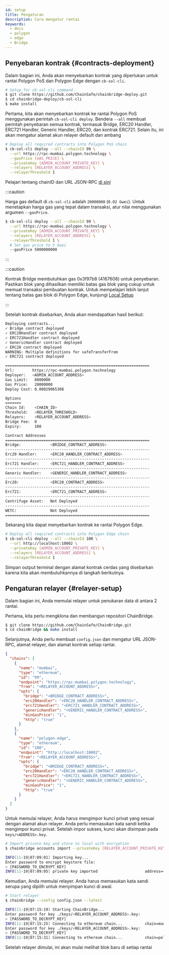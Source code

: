 ```yaml
---
id: setup
title: Pengaturan
description: Cara mengatur rantai
keywords:
  - docs
  - polygon
  - edge
  - Bridge
---
```


## Penyebaran kontrak {#contracts-deployment}

Dalam bagian ini, Anda akan menyebarkan kontrak yang diperlukan untuk rantai Polygon PoS dan Polygon Edge dengan `cb-sol-cli`.

```bash
# Setup for cb-sol-cli command
$ git clone https://github.com/ChainSafe/chainbridge-deploy.git
$ cd chainbridge-deploy/cb-sol-cli
$ make install
```

Pertama, kita akan menyebarkan kontrak ke rantai Polygon PoS menggunakan perintah `cb-sol-cli deploy`.  Bendera `--all` membuat perintah penyebaran semua kontrak, termasuk Bridge, ERC20 Handler, ERC721 Handler, Generic Handler, ERC20, dan kontrak ERC721. Selain itu, ini akan mengatur alamat akun relayer default dan ambang

```bash
# Deploy all required contracts into Polygon PoS chain
$ cb-sol-cli deploy --all --chainId 99 \
  --url https://rpc-mumbai.polygon.technology \
  --gasPrice [GAS_PRICE] \
  --privateKey [ADMIN_ACCOUNT_PRIVATE_KEY] \
  --relayers [RELAYER_ACCOUNT_ADDRESS] \
  --relayerThreshold 1
```


Pelajari tentang chainID dan URL JSON-RPC [di sini](/docs/edge/additional-features/chainbridge/definitions)

:::caution

Harga gas default di `cb-sol-cli` adalah `20000000` (`0.02 Gwei`). Untuk menetapkan harga gas yang tepat dalam transaksi, atur nilai menggunakan argumen `--gasPrice`.

```bash
$ cb-sol-cli deploy --all --chainId 99 \
  --url https://rpc-mumbai.polygon.technology \
  --privateKey [ADMIN_ACCOUNT_PRIVATE_KEY] \
  --relayers [RELAYER_ACCOUNT_ADDRESS] \
  --relayerThreshold 1 \
  # Set gas price to 5 Gwei
  --gasPrice 5000000000
```

:::

:::caution

Kontrak Bridge membutuhkan gas 0x3f97b8 (4167608) untuk penyebaran. Pastikan blok yang dihasilkan memiliki batas gas blok yang cukup untuk memuat transaksi pembuatan kontrak. Untuk mempelajari lebih lanjut tentang batas gas blok di Polygon Edge, kunjungi
[Local Setup](/docs/edge/get-started/set-up-ibft-locally)

:::

Setelah kontrak disebarkan, Anda akan mendapatkan hasil berikut:

```bash
Deploying contracts...
✓ Bridge contract deployed
✓ ERC20Handler contract deployed
✓ ERC721Handler contract deployed
✓ GenericHandler contract deployed
✓ ERC20 contract deployed
WARNING: Multiple definitions for safeTransferFrom
✓ ERC721 contract deployed

================================================================
Url:        https://rpc-mumbai.polygon.technology
Deployer:   <ADMIN_ACCOUNT_ADDRESS>
Gas Limit:   8000000
Gas Price:   20000000
Deploy Cost: 0.00029065308

Options
=======
Chain Id:    <CHAIN_ID>
Threshold:   <RELAYER_THRESHOLD>
Relayers:    <RELAYER_ACCOUNT_ADDRESS>
Bridge Fee:  0
Expiry:      100

Contract Addresses
================================================================
Bridge:             <BRIDGE_CONTRACT_ADDRESS>
----------------------------------------------------------------
Erc20 Handler:      <ERC20_HANDLER_CONTRACT_ADDRESS>
----------------------------------------------------------------
Erc721 Handler:     <ERC721_HANDLER_CONTRACT_ADDRESS>
----------------------------------------------------------------
Generic Handler:    <GENERIC_HANDLER_CONTRACT_ADDRESS>
----------------------------------------------------------------
Erc20:              <ERC20_CONTRACT_ADDRESS>
----------------------------------------------------------------
Erc721:             <ERC721_CONTRACT_ADDRESS>
----------------------------------------------------------------
Centrifuge Asset:   Not Deployed
----------------------------------------------------------------
WETC:               Not Deployed
================================================================
```

Sekarang kita dapat menyebarkan kontrak ke rantai Polygon Edge.

```bash
# Deploy all required contracts into Polygon Edge chain
$ cb-sol-cli deploy --all --chainId 100 \
  --url http://localhost:10002 \
  --privateKey [ADMIN_ACCOUNT_PRIVATE_KEY] \
  --relayers [RELAYER_ACCOUNT_ADDRESS] \
  --relayerThreshold 1
```

Simpan output terminal dengan alamat kontrak cerdas yang disebarkan karena kita akan membutuhkannya di langkah berikutnya.

## Pengaturan relayer {#relayer-setup}

Dalam bagian ini, Anda memulai relayer untuk penukaran data di antara 2 rantai.

Pertama, kita perlu mengklona dan membangun repositori ChainBridge.

```bash
$ git clone https://github.com/ChainSafe/ChainBridge.git
$ cd chainBridge && make install
```

Selanjutnya, Anda perlu membuat `config.json` dan mengatur URL JSON-RPC, alamat relayer, dan alamat kontrak setiap rantai.

```json
{
  "chains": [
    {
      "name": "mumbai",
      "type": "ethereum",
      "id": "99",
      "endpoint": "https://rpc-mumbai.polygon.technology",
      "from": "<RELAYER_ACCOUNT_ADDRESS>",
      "opts": {
        "bridge": "<BRIDGE_CONTRACT_ADDRESS>",
        "erc20Handler": "<ERC20_HANDLER_CONTRACT_ADDRESS>",
        "erc721Handler": "<ERC721_HANDLER_CONTRACT_ADDRESS>",
        "genericHandler": "<GENERIC_HANDLER_CONTRACT_ADDRESS>",
        "minGasPrice": "1",
        "http": "true"
      }
    },
    {
      "name": "polygon-edge",
      "type": "ethereum",
      "id": "100",
      "endpoint": "http://localhost:10002",
      "from": "<RELAYER_ACCOUNT_ADDRESS>",
      "opts": {
        "bridge": "<BRIDGE_CONTRACT_ADDRESS>",
        "erc20Handler": "<ERC20_HANDLER_CONTRACT_ADDRESS>",
        "erc721Handler": "<ERC721_HANDLER_CONTRACT_ADDRESS>",
        "genericHandler": "<GENERIC_HANDLER_CONTRACT_ADDRESS>",
        "minGasPrice": "1",
        "http": "true"
      }
    }
  ]
}
```

Untuk memulai relayer, Anda harus mengimpor kunci privat yang sesuai dengan alamat akun relayer. Anda perlu memasukan kata sandi ketika mengimpor kunci privat. Setelah impor sukses, kunci akan disimpan pada `keys/<ADDRESS>.key`.

```bash
# Import private key and store to local with encryption
$ chainbridge accounts import --privateKey [RELAYER_ACCOUNT_PRIVATE_KEY]

INFO[11-19|07:09:01] Importing key...
Enter password to encrypt keystore file:
> [PASSWORD_TO_ENCRYPT_KEY]
INFO[11-19|07:09:05] private key imported                     address=<RELAYER_ACCOUNT_ADDRESS> file=.../keys/<RELAYER_ACCOUNT_ADDRESS>.key
```

Kemudian, Anda memulai relayer. Anda harus memasukan kata sandi serupa yang dipilih untuk menyimpan kunci di awal.

```bash
# Start relayer
$ chainbridge --config config.json --latest

INFO[11-19|07:15:19] Starting ChainBridge...
Enter password for key ./keys/<RELAYER_ACCOUNT_ADDRESS>.key:
> [PASSWORD_TO_DECRYPT_KEY]
INFO[11-19|07:15:25] Connecting to ethereum chain...          chain=mumbai url=<JSON_RPC_URL>
Enter password for key ./keys/<RELAYER_ACCOUNT_ADDRESS>.key:
> [PASSWORD_TO_DECRYPT_KEY]
INFO[11-19|07:15:31] Connecting to ethereum chain...          chain=polygon-edge url=<JSON_RPC_URL>
```

Setelah relayer dimulai, ini akan mulai melihat blok baru di setiap rantai
